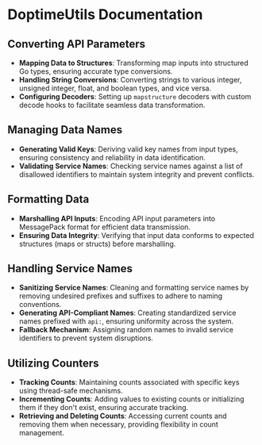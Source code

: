 # DoptimeUtils Documentation

## Converting API Parameters

- **Mapping Data to Structures**: Transforming map inputs into structured Go types, ensuring accurate type conversions.
- **Handling String Conversions**: Converting strings to various integer, unsigned integer, float, and boolean types, and vice versa.
- **Configuring Decoders**: Setting up `mapstructure` decoders with custom decode hooks to facilitate seamless data transformation.

## Managing Data Names

- **Generating Valid Keys**: Deriving valid key names from input types, ensuring consistency and reliability in data identification.
- **Validating Service Names**: Checking service names against a list of disallowed identifiers to maintain system integrity and prevent conflicts.

## Formatting Data

- **Marshalling API Inputs**: Encoding API input parameters into MessagePack format for efficient data transmission.
- **Ensuring Data Integrity**: Verifying that input data conforms to expected structures (maps or structs) before marshalling.

## Handling Service Names

- **Sanitizing Service Names**: Cleaning and formatting service names by removing undesired prefixes and suffixes to adhere to naming conventions.
- **Generating API-Compliant Names**: Creating standardized service names prefixed with `api:`, ensuring uniformity across the system.
- **Fallback Mechanism**: Assigning random names to invalid service identifiers to prevent system disruptions.

## Utilizing Counters

- **Tracking Counts**: Maintaining counts associated with specific keys using thread-safe mechanisms.
- **Incrementing Counts**: Adding values to existing counts or initializing them if they don't exist, ensuring accurate tracking.
- **Retrieving and Deleting Counts**: Accessing current counts and removing them when necessary, providing flexibility in count management.
